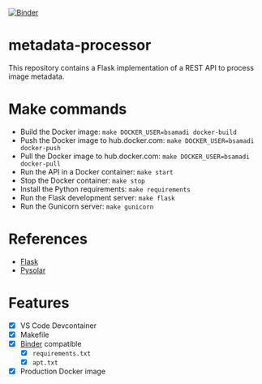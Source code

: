 [![Binder](https://mybinder.org/badge_logo.svg)](https://mybinder.org/v2/gh/bsamadi/metadata-processor/main)

# metadata-processor
This repository contains a Flask implementation of a REST API to process image metadata.  

# Make commands

- Build the Docker image: `make DOCKER_USER=bsamadi docker-build`
- Push the Docker image to hub.docker.com: `make DOCKER_USER=bsamadi docker-push`
- Pull the Docker image to hub.docker.com: `make DOCKER_USER=bsamadi docker-pull`
- Run the API in a Docker container: `make start`
- Stop the Docker container: `make stop`
- Install the Python requirements: `make requirements`
- Run the Flask development server: `make flask`
- Run the Gunicorn server: `make gunicorn`

# References

* [Flask](https://flask.palletsprojects.com/en/2.1.x/)
* [Pysolar](https://pysolar.org/)

# Features

- [x] VS Code Devcontainer
- [x] Makefile
- [x] [Binder](https://mybinder.org/) compatible
  - [x] `requirements.txt`
  - [x] `apt.txt`
- [x] Production Docker image